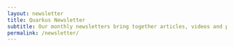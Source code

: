 ```yaml
---
layout: newsletter
title: Quarkus Newsletter
subtitle: Our monthly newsletters bring together articles, videos and perspectives from across the Quarkus community.
permalink: /newsletter/
---
```

